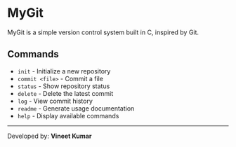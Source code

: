 # MyGit

MyGit is a simple version control system built in C, inspired by Git.

## Commands
- `init` - Initialize a new repository
- `commit <file>` - Commit a file
- `status` - Show repository status
- `delete` - Delete the latest commit
- `log` - View commit history
- `readme` - Generate usage documentation
- `help` - Display available commands

---

Developed by: **Vineet Kumar**
